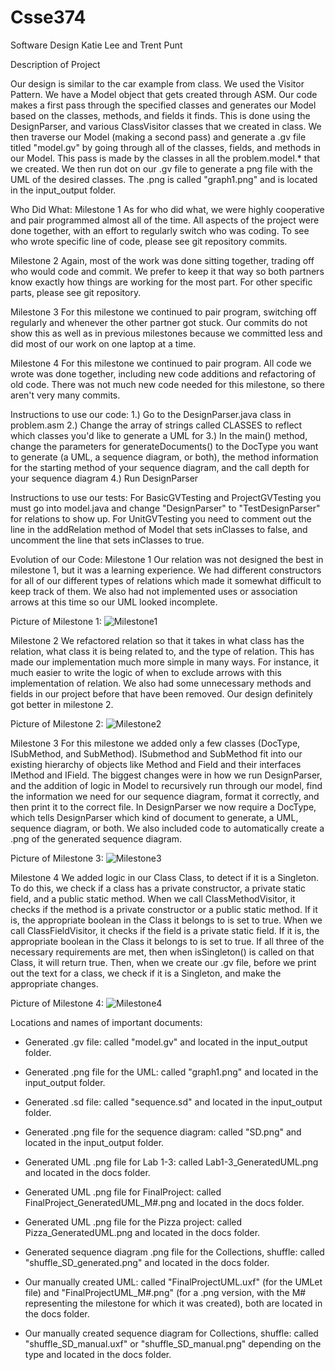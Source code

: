 # Csse374
Software Design
Katie Lee and Trent Punt

Description of Project

Our design is similar to the car example from class. We used the Visitor Pattern. We have a Model object that gets created through ASM. Our code makes a first pass through the specified classes and generates our Model based on the classes, methods, and fields it finds. This is done using the DesignParser, and various ClassVisitor classes that we created in class. We then traverse our Model (making a second pass) and generate a .gv file titled "model.gv" by going through all of the classes, fields, and methods in our Model. This pass is made by the classes in all the problem.model.* that we created. We then run dot on our .gv file to generate a png file with the UML of the desired classes. The .png is called "graph1.png" and is located in the input_output folder. 

Who Did What:
Milestone 1
As for who did what, we were highly cooperative and pair programmed almost all of the time. All aspects of the project were done together, with an effort to regularly switch who was coding. To see who wrote specific line of code, please see git repository commits.

Milestone 2
Again, most of the work was done sitting together, trading off who would code and commit. We prefer to keep it that way so both partners know exactly how things are working for the most part. For other specific parts, please see git repository.

Milestone 3
For this milestone we continued to pair program, switching off regularly and whenever the other partner got stuck. Our commits do not show this as well as in previous milestones because we committed less and did most of our work on one laptop at a time.

Milestone 4
For this milestone we continued to pair program. All code we wrote was done together, including new code additions and refactoring of old code. There was not much new code needed for this milestone, so there aren't very many commits.

Instructions to use our code:
1.) Go to the DesignParser.java class in problem.asm
2.) Change the array of strings called CLASSES to reflect which classes you'd like to generate a UML for
3.) In the main() method, change the parameters for generateDocuments() to the DocType you want to generate (a UML, a sequence diagram, or both), the method information for the starting method of your sequence diagram, and the call depth for your sequence diagram
4.) Run DesignParser

Instructions to use our tests:
For BasicGVTesting and ProjectGVTesting you must go into model.java and change "DesignParser" to "TestDesignParser" for relations to show up. For UnitGVTesting you need to comment out the line in the addRelation method of Model that sets inClasses to false, and uncomment the line that sets inClasses to true.

Evolution of our Code:
Milestone 1
Our relation was not designed the best in milestone 1, but it was a learning experience. We had different constructors for all of our different types of relations which made it somewhat difficult to keep track of them. We also had not implemented uses or association arrows at this time so our UML looked incomplete. 

Picture of Milestone 1:
![Milestone1](./docs/FinalProjectUML_M1.png)

Milestone 2
We refactored relation so that it takes in what class has the relation, what class it is being related to, and the type of relation. This has made our implementation much more simple in many ways. For instance, it much easier to write the logic of when to exclude arrows with this implementation of relation. We also had some unnecessary methods and fields in our project before that have been removed. Our design definitely got better in milestone 2.

Picture of Milestone 2:
![Milestone2](./docs/FinalProjectUML_M2.png)

Milestone 3
For this milestone we added only a few classes (DocType, ISubMethod, and SubMethod). ISubmethod and SubMethod fit into our existing hierarchy of objects like Method and Field and their interfaces IMethod and IField. The biggest changes were in how we run DesignParser, and the addition of logic in Model to recursively run through our model, find the information we need for our sequence diagram, format it correctly, and then print it to the correct file. In DesignParser we now require a DocType, which tells DesignParser which kind of document to generate, a UML, sequence diagram, or both. We also included code to automatically create a .png of the generated sequence diagram.

Picture of Milestone 3:
![Milestone3](./docs/FinalProjectUML_M3.png)

Milestone 4
We added logic in our Class Class, to detect if it is a Singleton. To do this, we check if a class has a private constructor, a private static field, and a public static method. When we call ClassMethodVisitor, it checks if the method is a private constructor or a public static method. If it is, the appropriate boolean in the Class it belongs to is set to true. When we call ClassFieldVisitor, it checks if the field is a private static field. If it is, the appropriate boolean in the Class it belongs to is set to true. If all three of the necessary requirements are met, then when isSingleton() is called on that Class, it will return true. Then, when we create our .gv file, before we print out the text for a class, we check if it is a Singleton, and make the appropriate changes. 

Picture of Milestone 4:
![Milestone4](./docs/FinalProjectUML_M4.png)


Locations and names of important documents:
- Generated .gv file: called "model.gv" and located in the input_output folder.
- Generated .png file for the UML: called "graph1.png" and located in the input_output folder.
- Generated .sd file: called "sequence.sd" and located in the input_output folder.
- Generated .png file for the sequence diagram: called "SD.png" and located in the input_output folder.

- Generated UML .png file for Lab 1-3: called Lab1-3_GeneratedUML.png and located in the docs folder.
- Generated UML .png file for FinalProject: called FinalProject_GeneratedUML_M#.png and located in the docs folder.
- Generated UML .png file for the Pizza project: called Pizza_GeneratedUML.png and located in the docs folder.
- Generated sequence diagram .png file for the Collections, shuffle: called "shuffle_SD_generated.png" and located in the docs folder. 

- Our manually created UML: called "FinalProjectUML.uxf" (for the UMLet file) and "FinalProjectUML_M#.png" (for a .png version, with the M# representing the milestone for which it was created), both are located in the docs folder.
- Our manually created sequence diagram for Collections, shuffle: called "shuffle_SD_manual.uxf" or "shuffle_SD_manual.png" depending on the type and located in the docs folder.